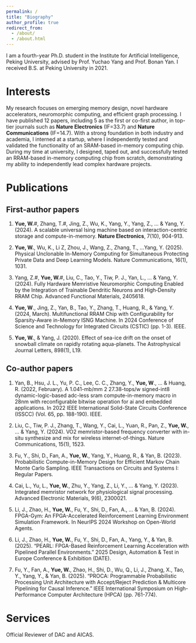 ```yaml
---
permalink: /
title: "Biography"
author_profile: true
redirect_from: 
  - /about/
  - /about.html
---
```


I am a fourth-year Ph.D. student in the Institute for Artificial Intelligence, Peking University, advised by Prof. Yuchao Yang and Prof. Bonan Yan. I received B.S. at Peking University in 2021.

Interests
======
My research focuses on emerging memory design, novel hardware accelerators, neuromorphic computing, and efficient graph processing. I have published 12 papers, including 5 as the first or co-first author, in top-tier journals such as **Nature Electronics** (IF=33.7) and **Nature Communications** (IF=14.7). With a strong foundation in both industry and academia, I interned at a startup, where I independently tested and validated the functionality of an SRAM-based in-memory computing chip. During my time at university, I designed, taped out, and successfully tested an RRAM-based in-memory computing chip from scratch, demonstrating my ability to independently lead complex hardware projects.

Publications
======

First-author papers
------
1. **Yue, W.**#, Zhang, T.#, Jing, Z., Wu, K., Yang, Y., Yang, Z., ... & Yang, Y. (2024). A scalable universal Ising machine based on interaction-centric storage and compute-in-memory. **Nature Electronics**, 7(10), 904-913.

2. **Yue, W.**, Wu, K., Li Z, Zhou, J., Wang, Z., Zhang, T., ...Yang, Y. (2025). Physical Unclonable In-Memory Computing for Simultaneous Protecting Private Data and Deep Learning Models. Nature Communications, 16(1), 1031.

3. Yang, Z.#, **Yue, W.**#, Liu, C., Tao, Y., Tiw, P. J., Yan, L., ... & Yang, Y. (2024). Fully Hardware Memristive Neuromorphic Computing Enabled by the Integration of Trainable Dendritic Neurons and High‐Density RRAM Chip. Advanced Functional Materials, 2405618.

4. **Yue, W**., Jing, Z., Yan, B., Tao, Y., Zhang, T., Huang, R., & Yang, Y. (2024, March). Multifunctional RRAM Chip with Configurability for Sparsity-Aware in-Memory ISNG Machine. In 2024 Conference of Science and Technology for Integrated Circuits (CSTIC) (pp. 1-3). IEEE.

5. **Yue, W.**, & Yang, J. (2020). Effect of sea-ice drift on the onset of snowball climate on rapidly rotating aqua-planets. The Astrophysical Journal Letters, 898(1), L19.

Co-author papers
------
1. Yan, B., Hsu, J. L., Yu, P. C., Lee, C. C., Zhang, Y., **Yue, W**., ... & Huang, R. (2022, February). A 1.041-mb/mm 2 27.38-tops/w signed-int8 dynamic-logic-based adc-less sram compute-in-memory macro in 28nm with reconfigurable bitwise operation for ai and embedded applications. In 2022 IEEE International Solid-State Circuits Conference (ISSCC) (Vol. 65, pp. 188-190). IEEE.

2. Liu, C., Tiw, P. J., Zhang, T., Wang, Y., Cai, L., Yuan, R., Pan, Z., **Yue, W.**, ... & Yang, Y. (2024). VO2 memristor-based frequency converter with in-situ synthesize and mix for wireless internet-of-things. Nature Communications, 15(1), 1523.

3. Fu, Y., Shi, D., Fan, A., **Yue, W.**, Yang, Y., Huang, R., & Yan, B. (2023). Probabilistic Compute-in-Memory Design for Efficient Markov Chain Monte Carlo Sampling. IEEE Transactions on Circuits and Systems I: Regular Papers.

4. Cai, L., Yu, L., **Yue, W.**, Zhu, Y., Yang, Z., Li, Y., ... & Yang, Y. (2023). Integrated memristor network for physiological signal processing. Advanced Electronic Materials, 9(6), 2300021.

5. Li, J., Zhao, H., **Yue, W.**, Fu, Y., Shi, D., Fan, A., ... & Yan, B. (2024). FPGA-Gym: An FPGA-Accelerated Reinforcement Learning Environment Simulation Framework. In NeurIPS 2024 Workshop on Open-World Agents.

6. Li, J., Zhao, H., **Yue, W.**, Fu, Y., Shi, D., Fan, A., Yang, Y., & Yan, B. (2025). “PEARL: FPGA-Based Reinforcement Learning Acceleration with Pipelined Parallel Environments.” 2025 Design, Automation & Test in Europe Conference & Exhibition (DATE).

7. Fu, Y., Fan, A., **Yue, W.**, Zhao, H., Shi, D., Wu, Q., Li, J., Zhang, X., Tao, Y., Yang, Y., & Yan, B. (2025). “PROCA: Programmable Probabilistic Processing Unit Architecture with Accept/Reject Prediction & Multicore Pipelining for Causal Inference.” IEEE International Symposium on High-Performance Computer Architecture (HPCA) (pp. 761-774).

Services
======
Official Reviewer of DAC and AICAS.





